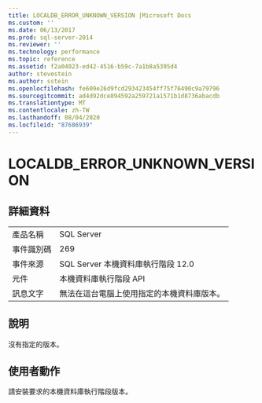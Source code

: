 ```yaml
---
title: LOCALDB_ERROR_UNKNOWN_VERSION |Microsoft Docs
ms.custom: ''
ms.date: 06/13/2017
ms.prod: sql-server-2014
ms.reviewer: ''
ms.technology: performance
ms.topic: reference
ms.assetid: f2a04023-ed42-4516-b59c-7a1b8a5395d4
author: stevestein
ms.author: sstein
ms.openlocfilehash: fe609e26d9fcd293423454ff75f76490c9a79796
ms.sourcegitcommit: ad4d92dce894592a259721a1571b1d8736abacdb
ms.translationtype: MT
ms.contentlocale: zh-TW
ms.lasthandoff: 08/04/2020
ms.locfileid: "87686939"
---
```

# <a name="localdb_error_unknown_version"></a>LOCALDB_ERROR_UNKNOWN_VERSION
    
## <a name="details"></a>詳細資料  
  
|||  
|-|-|  
|產品名稱|SQL Server|  
|事件識別碼|269|  
|事件來源|SQL Server 本機資料庫執行階段 12.0|  
|元件|本機資料庫執行階段 API|  
|訊息文字|無法在這台電腦上使用指定的本機資料庫版本。|  
  
## <a name="explanation"></a>說明  
 沒有指定的版本。  
  
## <a name="user-action"></a>使用者動作  
 請安裝要求的本機資料庫執行階段版本。  
  
  
